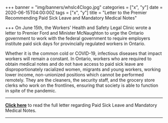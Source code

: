 +++
banner = "img/banners/whslc4Clogo.jpg"
categories = ["x", "y"]
date = 2020-06-15T04:00:00Z
tags = ["x", "y"]
title = "Letter to the Premier Recommending Paid Sick Leave and Mandatory Medical Notes"

+++
On June 15th, the Workers' Health and Safety Legal Clinic wrote a letter to Premier Ford and Minister McNaughton to urge the Ontario government to work with the federal government to require employers institute paid sick days for provincially regulated workers in Ontario. 

Whether it is the common cold or COVID-19, infectious diseases that impact workers will remain a constant. In Ontario, workers who are required to obtain medical notes and do not have access to paid sick leave are disproportionately racialized women, migrants and young workers, working lower income, non-unionized positions which cannot be performed remotely. They are the cleaners, the security staff, and the grocery store clerks who work on the frontlines, ensuring that society is able to function in spite of the pandemic.

***

[**Click here**](https://s3.amazonaws.com/newsletter.workers-safety.ca/newsletters/Clinic+Submissions/Paid+Sick+Leave/2020.06.15_Paid+sick+leave+letter_final.pdf) to read the full letter regarding Paid Sick Leave and Mandatory Medical Notes.

***